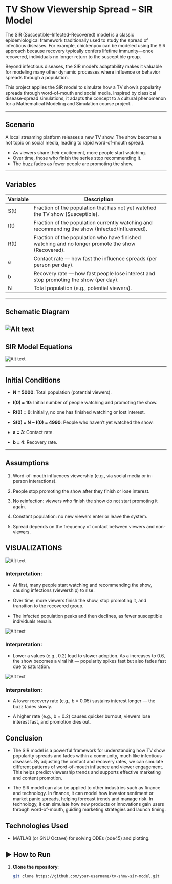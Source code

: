 #  TV Show Viewership Spread – SIR Model

The SIR (Susceptible–Infected–Recovered) model is a classic epidemiological framework traditionally used to study the spread of infectious diseases. For example, chickenpox can be modeled using the SIR approach because recovery typically confers lifetime immunity—once recovered, individuals no longer return to the susceptible group.

Beyond infectious diseases, the SIR model’s adaptability makes it valuable for modeling many other dynamic processes where influence or behavior spreads through a population.

This project applies the SIR model to simulate how a TV show’s popularity spreads through word-of-mouth and social media. Inspired by classical disease-spread simulations, it adapts the concept to a cultural phenomenon for a Mathematical Modeling and Simulation course project..

---

##  Scenario
A local streaming platform releases a new TV show. The show becomes a hot topic on social media, leading to rapid word-of-mouth spread.  
- As viewers share their excitement, more people start watching.  
- Over time, those who finish the series stop recommending it.  
- The buzz fades as fewer people are promoting the show.

---
##  Variables

| Variable  | Description                                                                                   |
|-----------|-----------------------------------------------------------------------------------------------|
| S(t)      | Fraction of the population that has not yet watched the TV show (Susceptible).                |
| I(t)      | Fraction of the population currently watching and recommending the show (Infected/Influenced). |
| R(t)      | Fraction of the population who have finished watching and no longer promote the show (Recovered). |
| a         | Contact rate — how fast the influence spreads (per person per day).                           |
| b         | Recovery rate — how fast people lose interest and stop promoting the show (per day).          |
| N         | Total population (e.g., potential viewers).                                                   |

---

##  Schematic Diagram
![Alt text](model_diagrams.png)
---

## SIR Model Equations

![Alt text](model_equations.png)

---

##  Initial Conditions

- **N = 5000**: Total population (potential viewers).

- **I(0) = 10**: Initial number of people watching and promoting the show.

- **R(0) = 0**: Initially, no one has finished watching or lost interest.

- **S(0) = N − I(0) = 4990**: People who haven’t yet watched the show.

- **a = 3**: Contact rate.

- **b = 4**: Recovery rate.

---

##  Assumptions

1. Word-of-mouth influences viewership (e.g., via social media or in-person interactions).

2. People stop promoting the show after they finish or lose interest.

3. No reinfection: viewers who finish the show do not start promoting it again.

4. Constant population: no new viewers enter or leave the system.

5. Spread depends on the frequency of contact between viewers and non-viewers.

## VISUALIZATIONS

![Alt text](movie_const1.png)
### Interpretation: 
- At first, many people start watching and recommending the show, causing infections
(viewership) to rise.

- Over time, more viewers finish the show, stop promoting it, and transition to the
recovered group.

- The infected population peaks and then declines, as fewer susceptible individuals remain.

![Alt text](movie_varying_a1.png)
### Interpretation: 
- Lower a values (e.g., 0.2) lead to slower adoption. As a increases to 0.6, the show becomes
a viral hit — popularity spikes fast but also fades fast due to saturation.



![Alt text](movie_varying_b1.png)
### Interpretation: 
- A lower recovery rate (e.g., b = 0.05) sustains interest longer — the buzz fades slowly.

- A higher rate (e.g., b = 0.2) causes quicker burnout; viewers lose interest fast, and promotion dies out.


## Conclusion
- The SIR model is a powerful framework for understanding how TV show popularity spreads and fades within a community, much like infectious diseases. By adjusting the contact and recovery rates, we can simulate different patterns of word-of-mouth influence and viewer engagement. This helps predict viewership trends and supports effective marketing and content promotion.

- The SIR model can also be applied to other industries such as finance and technology. In finance, it can model how investor sentiment or market panic spreads, helping forecast trends and manage risk. In technology, it can simulate how new products or innovations gain users through word-of-mouth, guiding marketing strategies and launch timing.



## Technologies Used

- MATLAB (or GNU Octave) for solving ODEs (ode45) and plotting.



## ▶ How to Run
1. **Clone the repository**:
   ```bash
   git clone https://github.com/your-username/tv-show-sir-model.git
   
